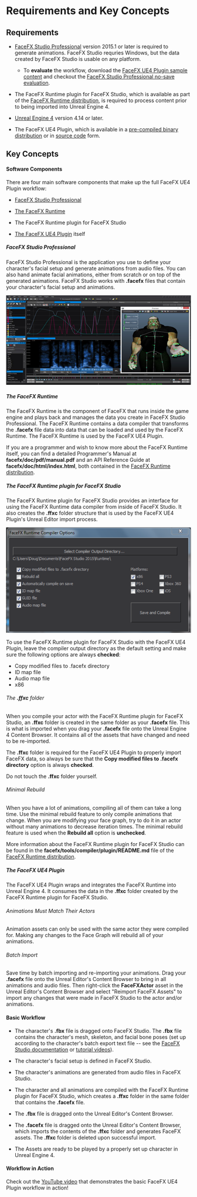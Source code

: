 Requirements and Key Concepts
=============================

Requirements
------------

+ [FaceFX Studio Professional](https://sites.fastspring.com/facefx/checkout/fxstupro15) version 2015.1 or later is required to generate animations. FaceFX Studio requries Windows, but the data created by FaceFX Studio is usable on any platform.

    + To **evaluate** the workflow, download the [FaceFX UE4 Plugin sample content](https://unreal.facefx.com) and checkout the [FaceFX Studio Professional no-save evaluation](https://www.facefx.com/page/no-save-evaluation).

+ The FaceFX Runtime plugin for FaceFX Studio, which is available as part of the [FaceFX Runtime distribution](https://www.facefx.com/runtime-downloads), is required to process content prior to being imported into Unreal Engine 4.

+ [Unreal Engine 4](https://www.unrealengine.com) version 4.14 or later.

+ The FaceFX UE4 Plugin, which is available in a [pre-compiled binary distribution](https://unreal.facefx.com) or in [source code](https://www.github.com/FaceFX/FaceFX-UE4) form.

Key Concepts
------------

#### Software Components

There are four main software components that make up the full FaceFX UE4 Plugin workflow:

+ [FaceFX Studio Professional](https://sites.fastspring.com/facefx/checkout/fxstupro15)

+ [The FaceFX Runtime](https://www.facefx.com/runtime-downloads)

+ The FaceFX Runtime plugin for FaceFX Studio

+ [The FaceFX UE4 Plugin](https://unreal.facefx.com) itself

##### FaceFX Studio Professional

FaceFX Studio Professional is the application you use to define your character's facial setup and generate animations from audio files. You can also hand animate facial animations, either from scratch or on top of the generated animations. FaceFX Studio works with **.facefx** files that contain your character's facial setup and animations.

![](Images/FaceFXStudioProfessional.png)

##### The FaceFX Runtime

The FaceFX Runtime is the component of FaceFX that runs inside the game engine and plays back and manages the data you create in FaceFX Studio Professional. The FaceFX Runtime contains a data compiler that transforms the **.facefx** file data into data that can be loaded and used by the FaceFX Runtime. The FaceFX Runtime is used by the FaceFX UE4 Plugin.

If you are a programmer and wish to know more about the FaceFX Runtime itself, you can find a detailed Programmer's Manual at **facefx/doc/pdf/manual.pdf** and an API Reference Guide at **facefx/doc/html/index.html**, both contained in the [FaceFX Runtime distribution](https://www.facefx.com/runtime-downloads).

##### The FaceFX Runtime plugin for FaceFX Studio

The FaceFX Runtime plugin for FaceFX Studio provides an interface for using the FaceFX Runtime data compiler from inside of FaceFX Studio. It also creates the **.ffxc** folder structure that is used by the FaceFX UE4 Plugin's Unreal Editor import process.

![](Images/FaceFXRuntimePythonPlugin.png)

To use the FaceFX Runtime plugin for FaceFX Studio with the FaceFX UE4 Plugin, leave the compiler output directory as the default setting and make sure the following options are always **checked**:

+ Copy modified files to .facefx directory
+ ID map file
+ Audio map file
+ x86

###### The **.ffxc** folder

When you compile your actor with the FaceFX Runtime plugin for FaceFX Studio, an **<actorname>.ffxc** folder is created in the same folder as your **.facefx** file. This is what is imported when you drag your **.facefx** file onto the Unreal Engine 4 Content Browser. It contains all of the assets that have changed and need to be re-imported.

The **.ffxc** folder is required for the FaceFX UE4 Plugin to properly import FaceFX data, so always be sure that the **Copy modified files to .facefx directory** option is always **checked**.

Do not touch the **.ffxc** folder yourself.

###### Minimal Rebuild

When you have a lot of animations, compiling all of them can take a long time. Use the minimal rebuild feature to only compile animations that change.  When you are modifying your face graph, try to do it in an actor without many animations to decrease iteration times. The minimal rebuild feature is used when the **Rebuild all** option is **unchecked**.

More information about the FaceFX Runtime plugin for FaceFX Studio can be found in the **facefx/tools/compiler/plugin/README.md** file of the [FaceFX Runtime distribution](https://www.facefx.com/runtime-downloads).

##### The FaceFX UE4 Plugin

The FaceFX UE4 Plugin wraps and integrates the FaceFX Runtime into Unreal Engine 4. It consumes the data in the **.ffxc** folder created by the FaceFX Runtime plugin for FaceFX Studio.

###### Animations Must Match Their Actors

Animation assets can only be used with the same actor they were compiled for. Making any changes to the Face Graph will rebuild all of your animations.

###### Batch Import

Save time by batch importing and re-importing your animations. Drag your **.facefx** file onto the Unreal Editor's Content Browser to bring in all animations and audio files. Then right-click the **FaceFXActor** asset in the Unreal Editor's Content Browser and select "Reimport FaceFX Assets" to import any changes that were made in FaceFX Studio to the actor and/or animations.

#### Basic Workflow

+ The character's **.fbx** file is dragged onto FaceFX Studio. The **.fbx** file contains the character's mesh, skeleton, and facial bone poses (set up according to the character's batch export text file -- see the [FaceFX Studio documentation](https://www.facefx.com/FaceFXDocumentation.php) or [tutorial videos](https://www.facefx.com/video-tutorials)).

+ The character's facial setup is defined in FaceFX Studio.

+ The character's animations are generated from audio files in FaceFX Studio.

+ The character and all animations are compiled with the FaceFX Runtime plugin for FaceFX Studio, which creates a **.ffxc** folder in the same folder that contains the **.facefx** file.

+ The **.fbx** file is dragged onto the Unreal Editor's Content Browser.

+ The **.facefx** file is dragged onto the Unreal Editor's Content Browser, which imports the contents of the **.ffxc** folder and generates FaceFX assets. The **.ffxc** folder is deleted upon successful import.

+ The Assets are ready to be played by a properly set up character in Unreal Engine 4.

#### Workflow in Action

Check out the [YouTube video](https://www.youtube.com/watch?v=fCfJLtJLpnU) that demonstrates the basic FaceFX UE4 Plugin workflow in action!
